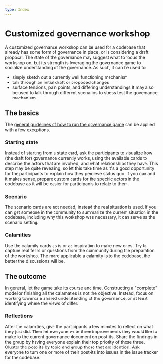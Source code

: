 ```yaml
---
type: Index
---
```


# Customized governance workshop

A customized governance workshop can be used for a codebase that already has some form of governance in place, or is considering a draft proposal.
The state of the governance may suggest what to focus the workshop on, but its strength is leveraging the governance game to socialize understanding of the governance.
As such, it can be used to:

* simply sketch out a currently well functioning mechanism
* talk through an initial draft or proposed changes
* surface tensions, pain points, and differing understandings
It may also be used to talk through different scenarios to stress test the governance mechanism.

## The basics

The [general guidelines of how to run the governance game](../game/run-governance-game-workshop.md) can be applied with a few exceptions.

### Starting state

Instead of starting from a state card, ask the participants to visualize how (the draft for) governance currently works, using the available cards to describe the actors that are involved, and what relationships they have.
This step may be quite revealing, so let this take time as it's a good opportunity for the participants to explain how they percieve status quo.
If you can and it makes sense, prepare custom cards for the specific actors in the codebase as it will be easier for participants to relate to them.

### Scenario

The scenario cards are not needed, instead the real situation is used.
If you can get someone in the community to summarize the current situation in the codebase, including why this workshop was necessary, it can serve as the scenario setting.

### Calamities

Use the calamity cards as is or as inspiration to make new ones.
Try to capture real fears or questions from the community during the preparation of the workshop.
The more applicable a calamity is to the codebase, the better the discussions will be.

## The outcome

In general, let the game take its course and time.
Constructing a "complete" model or finishing all the calamaties is not the objective.
Instead, focus on working towards a shared understanding of the governance, or at least identifying where the views of differ.

### Reflections

After the calamities, give the participants a few minutes to reflect on what they just did.
Then let everyone write three improvements they would like to make to the current governance document on post-its.
Share the findings in the group by having everyone explain their top priority of those three.
Cluster the post-its by topic and group those that are identical.
Ask everyone to turn one or more of their post-its into issues in the issue tracker for the codebase.
